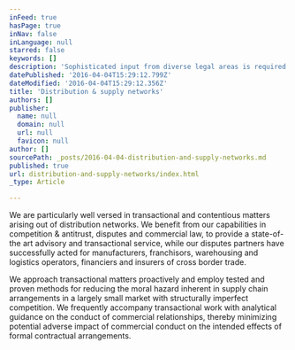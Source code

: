 ```yaml
---
inFeed: true
hasPage: true
inNav: false
inLanguage: null
starred: false
keywords: []
description: 'Sophisticated input from diverse legal areas is required to deliver reliable solutions to complexities associated with efficient and competitive distribution, creating and protecting exclusivity, and controlling end-to-end safety and quality.'
datePublished: '2016-04-04T15:29:12.799Z'
dateModified: '2016-04-04T15:29:12.356Z'
title: 'Distribution & supply networks'
authors: []
publisher:
  name: null
  domain: null
  url: null
  favicon: null
author: []
sourcePath: _posts/2016-04-04-distribution-and-supply-networks.md
published: true
url: distribution-and-supply-networks/index.html
_type: Article

---
```

We are particularly well versed in transactional and contentious matters arising out of distribution networks. We benefit from our capabilities in competition & antitrust, disputes and commercial law, to provide a state-of-the art advisory and transactional service, while our disputes partners have successfully acted for manufacturers, franchisors, warehousing and logistics operators, financiers and insurers of cross border trade.

We approach transactional matters proactively and employ tested and proven methods for reducing the moral hazard inherent in supply chain arrangements in a largely small market with structurally imperfect competition. We frequently accompany transactional work with analytical guidance on the conduct of commercial relationships, thereby minimizing potential adverse impact of commercial conduct on the intended effects of formal contractual arrangements.